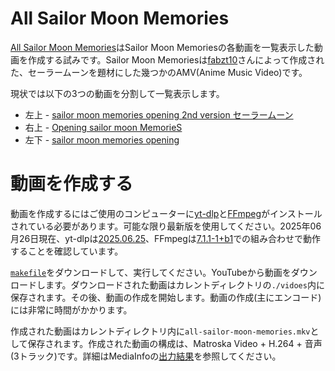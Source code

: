 <!-- Document: README.md

All Sailor Moon Memoriesのマニュアル。

Metadata:

  id - 4d5beda3-572f-471f-8c96-67e994c385b9
  author - <qq542vev at https://purl.org/meta/me/>
  version - 1.0.4
  created - 2023-04-09
  modified - 2025-06-29
  copyright - Copyright (C) 2023-2025 qq542vev. Some rights reserved.
  license - <CC-BY-4.0 at https://creativecommons.org/licenses/by/4.0/>
  conforms-to - <https://spec.commonmark.org/current/>

See Also:

  * <Project homepage at https://github.com/qq542vev/all-sailor-moon-memories>
  * <Bag report at https://github.com/qq542vev/all-sailor-moon-memories/issues>
-->

# All Sailor Moon Memories

[All Sailor Moon Memories](https://www.youtube.com/watch?v=mjNPCGO-ey0)はSailor Moon Memoriesの各動画を一覧表示した動画を作成する試みです。Sailor Moon Memoriesは[fabzt10](https://www.youtube.com/channel/UCi30Verb3Spu3oQiKnlmsqg)さんによって作成された、セーラームーンを題材にした幾つかのAMV(Anime Music Video)です。

現状では以下の3つの動画を分割して一覧表示します。

 * 左上 - [sailor moon memories opening 2nd version セーラームーン](https://www.youtube.com/watch?v=cBRYceV7b1Q)
 * 右上 - [Opening sailor moon MemorieS](https://www.youtube.com/watch?v=hj_xSv0F76Q)
 * 左下 - [sailor moon memories opening](https://www.youtube.com/watch?v=coShQEyM0ic)

# 動画を作成する

動画を作成するにはご使用のコンピューターに[yt-dlp](https://github.com/yt-dlp/yt-dlp)と[FFmpeg](https://ffmpeg.org/)がインストールされている必要があります。可能な限り最新版を使用してください。2025年06月26日現在、yt-dlpは[2025.06.25](https://github.com/yt-dlp/yt-dlp/releases/tag/2025.06.25)、FFmpegは[7.1.1-1+b1](https://ffmpeg.org/download.html)での組み合わせで動作することを確認しています。

[`makefile`](makefile)をダウンロードして、実行してください。YouTubeから動画をダウンロードします。ダウンロードされた動画はカレントディレクトリの`./vidoes`内に保存されます。その後、動画の作成を開始します。動画の作成(主にエンコード)には非常に時間がかかります。

作成された動画はカレントディレクトリ内に`all-sailor-moon-memories.mkv`として保存されます。作成された動画の構成は、Matroska Video + H.264 + 音声(3トラック)です。詳細はMediaInfoの[出力結果](all-sailor-moon-memories.txt)を参照してください。
